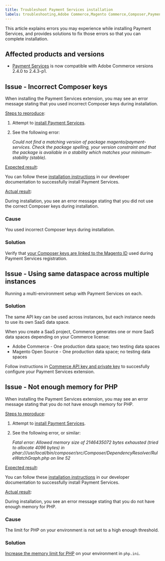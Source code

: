 ```yaml
---
title: Troubleshoot Payment Services installation
labels: troubleshooting,Adobe Commerce,Magento Commerce,Composer,Payment Services,memory,PHP,install,extension,2.4.2-p1
---
```


This article explains errors you may experience while installing Payment Services, and provides solutions to fix those errors so that you can complete installation.

## Affected products and versions

* [Payment Services](https://marketplace.magento.com/magento-payment-services.html) is now compatible with Adobe Commerce versions 2.4.0 to 2.4.3-p1.

## Issue - Incorrect Composer keys

When installing the Payment Services extension, you may see an error message stating that you used incorrect Composer keys during installation.

<ins>Steps to reproduce</ins>:

1. Attempt to [install Payment Services](https://devdocs.magento.com/payment-services/install-payments.html).
1. See the following error:

   *Could not find a matching version of package magento/payment-services. Check the package spelling, your version constraint and that the package is available in a stability which matches your minimum-stability (stable).*

<ins>Expected result</ins>:

You can follow these [installation instructions](https://devdocs.magento.com/payment-services/install-payments.html) in our developer documentation to successfully install Payment Services.

<ins>Actual result</ins>:

During installation, you see an error message stating that you did not use the correct Composer keys during installation.

### Cause

You used incorrect Composer keys during installation.

### Solution

Verify that [your Composer keys are linked to the Magento ID](https://devdocs.magento.com/payment-services/install-payments.html#incorrect-composer-keys) used during Payment Services registration.

## Issue - Using same dataspace across multiple instances

Running a multi-environment setup with Payment Services on each.

### Solution

The same API key can be used across instances, but each instance needs to use its own SaaS data space.

When you create a SaaS project, Commerce generates one or more SaaS data spaces depending on your Commerce license:

* Adobe Commerce - One production data space; two testing data spaces
* Magento Open Source - One production data space; no testing data spaces

Follow instructions in [Commerce API key and private key](https://docs.magento.com/user-guide/payment-services/onboard-payments.html#commerce-api-key-and-private-key) to succesfully configure your Payment Services extension.

## Issue - Not enough memory for PHP

When installing the Payment Services extension, you may see an error message stating that you do not have enough memory for PHP.

<ins>Steps to reproduce</ins>:

1. Attempt to [install Payment Services](https://devdocs.magento.com/payment-services/install-payments.html).
1. See the following error, or similar:

   *Fatal error: Allowed memory size of 2146435072 bytes exhausted (tried to allocate 4096 bytes) in phar:///usr/local/bin/composer/src/Composer/DependencyResolver/RuleWatchGraph.php on line 52*

<ins>Expected result</ins>:

You can follow these [installation instructions](https://devdocs.magento.com/payment-services/install-payments.html) in our developer documentation to successfully install Payment Services.

<ins>Actual result</ins>:

During installation, you see an error message stating that you do not have enough memory for PHP.

### Cause

The limit for PHP on your environment is not set to a high enough threshold.

### Solution

[Increase the memory limit for PHP](https://devdocs.magento.com/payment-services/install-payments.html#not-enough-memory-for-php) on your environment in `php.ini`.
